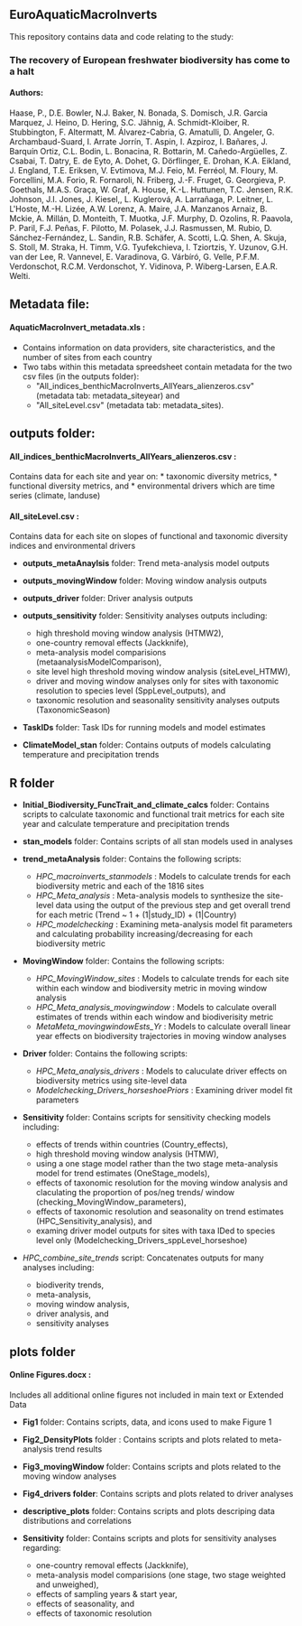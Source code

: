 ## EuroAquaticMacroInverts
This repository contains data and code relating to the study:

### **The recovery of European freshwater biodiversity has come to a halt** 

#### Authors:
Haase, P., D.E. Bowler, N.J. Baker, N. Bonada, S. Domisch, J.R. Garcia Marquez, J. Heino, D. Hering, S.C. Jähnig, A. Schmidt-Kloiber, R. Stubbington, F. Altermatt, M. Álvarez-Cabria, G. Amatulli, D. Angeler, G. Archambaud-Suard, I. Arrate Jorrín, T. Aspin, I. Azpiroz, I. Bañares, J. Barquín Ortiz, C.L. Bodin, L. Bonacina, R. Bottarin, M. Cañedo-Argüelles, Z. Csabai, T. Datry, E. de Eyto, A. Dohet, G. Dörflinger, E. Drohan, K.A. Eikland, J. England, T.E. Eriksen, V. Evtimova, M.J. Feio, M. Ferréol, M. Floury, M. Forcellini, M.A. Forio, R. Fornaroli, N. Friberg, J.-F. Fruget, G. Georgieva, P. Goethals, M.A.S. Graça, W. Graf, A. House, K.-L. Huttunen, T.C.  Jensen, R.K. Johnson, J.I. Jones, J. Kiesel,, L. Kuglerová, A. Larrañaga, P. Leitner, L. L'Hoste, M.-H. Lizée, A.W. Lorenz, A. Maire, J.A. Manzanos Arnaiz, B. Mckie, A. Millán, D. Monteith, T. Muotka, J.F. Murphy, D. Ozolins, R. Paavola, P. Paril, F.J. Peñas, F. Pilotto, M. Polasek, J.J. Rasmussen, M. Rubio, D. Sánchez-Fernández, L. Sandin, R.B. Schäfer, A. Scotti, L.Q. Shen, A. Skuja, S. Stoll, M. Straka, H. Timm, V.G. Tyufekchieva, I. Tziortzis, Y. Uzunov, G.H. van der Lee, R. Vannevel, E. Varadinova, G. Várbíró, G. Velle, P.F.M. Verdonschot, R.C.M. Verdonschot, Y. Vidinova, P. Wiberg-Larsen, E.A.R. Welti. 

## Metadata file:

#### **AquaticMacroInvert_metadata.xls** :
* Contains information on data providers, site characteristics, and the number of sites from each country
* Two tabs within this metadata spreedsheet contain metadata for the two csv files (in the outputs folder):
	* "All_indices_benthicMacroInverts_AllYears_alienzeros.csv" (metadata tab: metadata_siteyear) and 
	* "All_siteLevel.csv" (metadata tab: metadata_sites).


## outputs folder:

#### **All_indices_benthicMacroInverts_AllYears_alienzeros.csv** : 
Contains data for each site and year on: 
	* taxonomic diversity metrics, 
	* functional diversity metrics, and
	* environmental drivers which are time series (climate, landuse)

#### **All_siteLevel.csv** :
Contains data for each site on slopes of functional and taxonomic diversity indices and environmental drivers

* **outputs_metaAnaylsis** folder:
Trend meta-analysis model outputs

* **outputs_movingWindow** folder:
Moving window analysis outputs

* **outputs_driver** folder:
Driver analysis outputs 

* **outputs_sensitivity** folder: 
Sensitivity analyses outputs including: 
	* high threshold moving window analysis (HTMW2), 
	* one-country removal effects (Jackknife), 
	* meta-analysis model comparisions (metaanalysisModelComparison), 
	* site level high threshold moving window analysis (siteLevel_HTMW), 
	* driver and moving window analyses only for sites with taxonomic resolution to species level (SppLevel_outputs), and 
	* taxonomic resolution and seasonality sensitivity analyses outputs (TaxonomicSeason)

* **TaskIDs** folder:
Task IDs for running models and model estimates

* **ClimateModel_stan** folder:
Contains outputs of models calculating temperature and precipitation trends


## R folder

* **Initial_Biodiversity_FuncTrait_and_climate_calcs** folder:
Contains scripts to calculate taxonomic and functional trait metrics for each site year and calculate temperature and precipitation trends

* **stan_models** folder:
Contains scripts of all stan models used in analyses

* **trend_metaAnalysis** folder:
Contains the following scripts:
	* *HPC_macroinverts_stanmodels* : Models to calculate trends for each biodiversity metric and each of the 1816 sites
	* *HPC_Meta_analysis* : Meta-analysis models to synthesize the site-level data using the output of the previous step and get overall trend for each metric (Trend ~ 1 + (1|study_ID) + (1|Country)
	* *HPC_modelchecking* : Examining meta-analysis model fit parameters and calculating probability increasing/decreasing for each biodiversity metric

* **MovingWindow** folder: 
Contains the following scripts:
	* *HPC_MovingWindow_sites* : Models to calculate trends for each site within each window and biodiversity metric in moving window analysis
	* *HPC_Meta_analysis_movingwindow* : Models to calculate overall estimates of trends within each window and biodiverisity metric
	* *MetaMeta_movingwindowEsts_Yr* : Models to calculate overall linear year effects on biodiversity trajectories in moving window analyses

* **Driver** folder:
Contains the following scripts:
	* *HPC_Meta_analysis_drivers* : Models to caluculate driver effects on biodiversity metrics using site-level data
	* *Modelchecking_Drivers_horseshoePriors* : Examining driver model fit parameters

* **Sensitivity** folder:
Contains scripts for sensitivity checking models including: 
	* effects of trends within countries (Country_effects), 
	* high threshold moving window analysis (HTMW), 
	* using a one stage model rather than the two stage meta-analysis model for trend estimates (OneStage_models), 
	* effects of taxonomic resolution for the moving window analysis and claculating the proportion of pos/neg trends/ window (checking_MovingWindow_parameters), 
	* effects of taxonomic resolution and seasonality on trend estimates (HPC_Sensitivity_analysis), and 
	* examing driver model outputs for sites with taxa IDed to species level only (Modelchecking_Drivers_sppLevel_horseshoe)

* *HPC_combine_site_trends* script:
Concatenates outputs for many analyses including:  
	* biodiverity trends, 
	* meta-analysis, 
	* moving window analysis, 
	* driver analysis, and 
	* sensitivity analyses


## plots folder

#### **Online Figures.docx** : 
Includes all additional online figures not included in main text or Extended Data

* **Fig1** folder: 
Contains scripts, data, and icons used to make Figure 1

* **Fig2_DensityPlots** folder : 
Contains scripts and plots related to meta-analysis trend results

* **Fig3_movingWindow** folder: 
Contains scripts and plots related to the moving window analyses

* **Fig4_drivers folder**: 
Contains scripts and plots related to driver analyses

* **descriptive_plots** folder: 
Contains scripts and plots descriping data distributions and correlations

* **Sensitivity** folder: 
Contains scripts and plots for sensitivity analyses regarding: 
	* one-country removal effects (Jackknife), 
	* meta-analysis model comparisions (one stage, two stage weighted and unweighed), 
	* effects of sampling years & start year, 
	* effects of seasonality, and 
	* effects of taxonomic resolution





